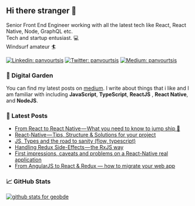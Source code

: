 ## Hi there stranger 👋

Senior Front End Engineer working with all the latest tech like React, React Native, Node, GraphQL etc. <br />
Tech and startup entusiast. 💻 <br />
Windsurf amateur 🏄‍  

[![Linkedin: panvourtsis](https://img.shields.io/badge/-panvourtsis-blue?style=flat-square&logo=Linkedin&logoColor=white&link=https://www.linkedin.com/in/panvourtsis/)](https://www.linkedin.com/in/panvourtsis/)
[![Twitter: panvourtsis](https://img.shields.io/badge/-panvourtsis-blue?style=flat-square&logo=Twitter&logoColor=white&link=https://www.twitter.com/panvourtsis/)](https://www.twitter.com/panvourtsis/)
[![Medium: panvourtsis](https://img.shields.io/badge/-panvourtsis-blue?style=flat-square&logo=Medium&logoColor=white&link=https://medium.com/@panagiotisvrs)](https://medium.com/@panvourtsis)


### 🌳 Digital Garden

You can find my latest posts on [medium](https://medium.com/@panagiotisvrs). I write about things
that i like and I am familiar with including **JavaScript**, **TypeScript**, **ReactJS** , **React Native**, and
**NodeJS**.

### 📕 Latest Posts

<!-- BLOG-POST-LIST:START -->
- [From React to React Native — What you need to know to jump ship 🚤](https://itnext.io/from-react-to-react-native-what-you-need-to-know-to-jump-ship-61320df96557?source=your_stories_page---------------------------)
- [React-Native — Tips, Structure & Solutions for your project](https://itnext.io/react-native-tips-structure-solutions-for-your-project-cecf5d7ef733?source=your_stories_page---------------------------)
- [JS, Types and the road to sanity (flow, typescript)](https://itnext.io/js-types-and-the-road-to-sanity-flow-typescript-dce65c9355cb?source=your_stories_page---------------------------)
- [Handling Redux Side-Effects — the RxJS way](https://itnext.io/handling-redux-side-effects-the-rxjs-way-59c057b12cd4?source=your_stories_page---------------------------)
- [First impressions, caveats and problems on a React-Native real application](https://medium.com/@panagiotisvrs/first-impressions-caveats-and-problems-on-a-react-native-real-application-4b3953cdd0a4?source=your_stories_page---------------------------)
- [From AngularJS to React & Redux — how to migrate your web app](https://medium.com/@panagiotisvrs/angularjs-migration-to-react-redux-2d3bb3a7cc84?source=your_stories_page---------------------------)
<!-- BLOG-POST-LIST:END -->

### &#x1f4c8; GitHub Stats

<a href="https://github.com/panvourtsis/panvourtsis">
  <img  src="https://github-readme-stats.vercel.app/api?username=geobde&show_icons=true&icon_color=0366d6&bg_color=ffffff&hide_title=true" alt="github stats for geobde">
</a>
